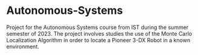 # Autonomous-Systems
Project for the Autonomous Systems course from IST during the summer semester of 2023. The project involves studies the use of the Monte Carlo Localization Algorithm in order to locate a Pioneer 3-DX Robot in a known environment.
